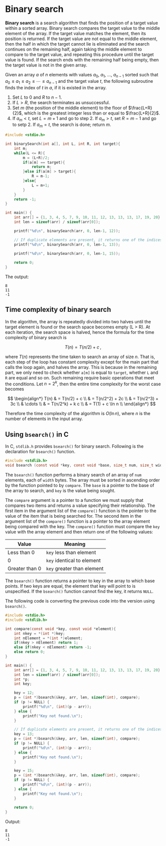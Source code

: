 # Binary search

**Binary search** is a search algorithm that finds the position of a target value within a sorted array. Binary search compares the target value to the middle element of the array. If the target value matches the element, then its position is returned. If the target value are not equal to the middle element, then the half in which the target cannot lie is eliminated and the search continues on the remaining half, again taking the middle element to compare to the target value, and repeating this procedure until the target value is found. If the search ends with the remaining half being empty, then the target value is not in the given array.

Given an array $a$ of $n$ elements with values $a_0$, $a_1$, $\ldots$, $a_{n-1}$ sorted such that 
$a_0 \le a_1 \le a_2 \le \cdots \le a_{n-1}$ and the target value $t$, the following subroutine finds the index of $t$ in $a$, if it is existed in the array.

1. Set $L$ to $0$ and $R$ to $n-1$.
2. If $L > R$, the search terminates as unsuccessful.
3. Set $m$ (the position of the middle element) to the floor of $\frac{L+R}{2}$, which is the greatest integer less than or equal to $\frac{L+R}{2}$.
4. If $a_{m} < t$, set $L = m+1$ and go to step 2.
   If $a_{m} > t$, set $R = m-1$ and go to setp 2.
   If $a_{m} = t$, the search is done; return $m$.

```C
#include <stdio.h>

int binarySearch(int a[], int L, int R, int target){
    int m;
    while(L <= R){
        m = (L+R)/2;
        if(a[m] == target){
            return m;
        }else if(a[m] > target){
            R = m-1;
        }else{
            L = m+1;
        }
    }
    return -1;
}

int main() {
    int arr[] = {1, 3, 4, 5, 7, 9, 10, 11, 12, 13, 13, 13, 17, 19, 20};
    int len = sizeof(arr) / sizeof(arr[0]);

    printf("%d\n", binarySearch(arr, 0, len-1, 12));

    // If duplicate elements are present, it returns one of the indices.
    printf("%d\n", binarySearch(arr, 0, len-1, 13));

    printf("%d\n", binarySearch(arr, 0, len-1, 15));
    
    return 0;
}
```
The output:
```
8
11
-1
```

## Time complexity of binary search

In the algorithm, the array is repeatedly divided into two halves until the target element is found or the search space becomes empty (L > R). At each iteration, the search space is halved, hence the formula for the time complexity of binary search is 

$$T(n) = T(n/2) + c\,,$$

where $T(n)$ represents the time taken to search an array of size $n$. That is, each step of the loop has constant complexity except for the main part that calls the loop again, and halves the array. This is because in the remaining part, we only need to check whether `a[m]` is equal to `target`, whether `L` and `R` are equal and so on. Such remaining require basic operations that meet the conditions. Let $n=2^k$, then the entire time complexity for the worst case becomes 

$$
\begin{align*}
T(n) & = T(n/2) + c \\
& = T(n/2^2) + 2c \\
& = T(n/2^3) + 3c \\
& \cdots \\
& = T(n/2^k) + k c \\
& = T(1) + c \ln n \\
\end{align*}
$$

Therefore the time complexity of the algorithm is $O(\ln n)$, where $n$ is the number of elements in the input array. 

## Using `bsearch()` in C

In C, `stdlib.h` provides `bsearch()` for binary search. Following is the declaration for `bsearch()` function.

```c
#include <stdlib.h>
void bsearch (const void *key, const void *base, size_t num, size_t width, int (*compare)(const void *key, const void *element))
```

The `bsearch()` function performs a binary search of an array of `num` elements, each of `width` bytes. The array must be sorted in ascending order by the function pointed to by `compare`. The `base` is a pointer to the base of the array to search, and `key` is the value being sought.

The `compare` argument is a pointer to a function we must supply that compares two items and returns a value specifying their relationship. The first item in the argument list of the `compare()` function is the pointer to the value of the item that is being searched for. The second item in the argument list of the `compare()` function is a pointer to the array element being compared with the key. The `compare()` function must compare the `key` value with the array element and then return one of the following values:

|Value         |Meaning                   |
|--------------|--------------------------|
|Less than 0   |`key` less than element   |
|0             |`key` identical to element|
|Greater than 0|`key` greater than element|

The `bsearch()` function returns a pointer to key in the array to which base points. If two keys are equal, the element that key will point to is unspecified. If the `bsearch()` function cannot find the key, it returns `NULL`.

The following code is converting the previous code into the version using `bsearch()`.
```C
#include <stdio.h>
#include <stdlib.h>

int compare(const void *key, const void *element){
    int nkey = *(int *)key;
    int nElement = *(int *)element;
    if(nkey > nElement) return 1;
    else if(nkey < nElement) return -1;
    else return 0;
}

int main() {
    int arr[] = {1, 3, 4, 5, 7, 9, 10, 11, 12, 13, 13, 13, 17, 19, 20};
    int len = sizeof(arr) / sizeof(arr[0]);
    int *p;
    int key;

    key = 12;
    p = (int *)bsearch(&key, arr, len, sizeof(int), compare);
    if (p != NULL) {
        printf("%d\n", (int)(p - arr));
    } else {
        printf("Key not found.\n");
    }

    // If duplicate elements are present, it returns one of the indices.
    key = 13;
    p = (int *)bsearch(&key, arr, len, sizeof(int), compare);
    if (p != NULL) {
        printf("%d\n", (int)(p - arr));
    } else {
        printf("Key not found.\n");
    }

    key = 15;
    p = (int *)bsearch(&key, arr, len, sizeof(int), compare);
    if (p != NULL) {
        printf("%d\n", (int)(p - arr));
    } else {
        printf("Key not found.\n");
    }
    
    return 0;
}
``` 
Output:
```
8
11
-1
```
